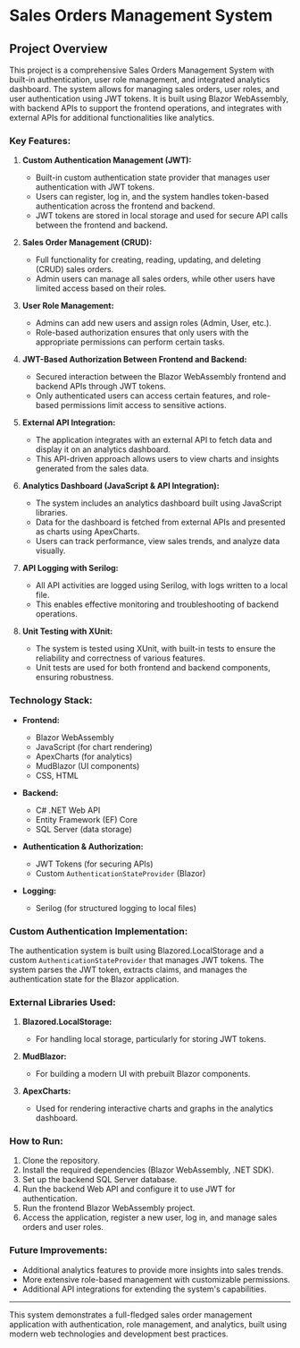 # Sales Orders Management System

## Project Overview

This project is a comprehensive Sales Orders Management System with built-in authentication, user role management, and integrated analytics dashboard. The system allows for managing sales orders, user roles, and user authentication using JWT tokens. It is built using Blazor WebAssembly, with backend APIs to support the frontend operations, and integrates with external APIs for additional functionalities like analytics.

### Key Features:

1. **Custom Authentication Management (JWT):**
   - Built-in custom authentication state provider that manages user authentication with JWT tokens.
   - Users can register, log in, and the system handles token-based authentication across the frontend and backend.
   - JWT tokens are stored in local storage and used for secure API calls between the frontend and backend.

2. **Sales Order Management (CRUD):**
   - Full functionality for creating, reading, updating, and deleting (CRUD) sales orders.
   - Admin users can manage all sales orders, while other users have limited access based on their roles.

3. **User Role Management:**
   - Admins can add new users and assign roles (Admin, User, etc.).
   - Role-based authorization ensures that only users with the appropriate permissions can perform certain tasks.

4. **JWT-Based Authorization Between Frontend and Backend:**
   - Secured interaction between the Blazor WebAssembly frontend and backend APIs through JWT tokens.
   - Only authenticated users can access certain features, and role-based permissions limit access to sensitive actions.

5. **External API Integration:**
   - The application integrates with an external API to fetch data and display it on an analytics dashboard.
   - This API-driven approach allows users to view charts and insights generated from the sales data.

6. **Analytics Dashboard (JavaScript & API Integration):**
   - The system includes an analytics dashboard built using JavaScript libraries.
   - Data for the dashboard is fetched from external APIs and presented as charts using ApexCharts.
   - Users can track performance, view sales trends, and analyze data visually.

7. **API Logging with Serilog:**
   - All API activities are logged using Serilog, with logs written to a local file.
   - This enables effective monitoring and troubleshooting of backend operations.

8. **Unit Testing with XUnit:**
   - The system is tested using XUnit, with built-in tests to ensure the reliability and correctness of various features.
   - Unit tests are used for both frontend and backend components, ensuring robustness.

### Technology Stack:

- **Frontend:**
  - Blazor WebAssembly
  - JavaScript (for chart rendering)
  - ApexCharts (for analytics)
  - MudBlazor (UI components)
  - CSS, HTML
  
- **Backend:**
  - C# .NET Web API
  - Entity Framework (EF) Core
  - SQL Server (data storage)
  
- **Authentication & Authorization:**
  - JWT Tokens (for securing APIs)
  - Custom `AuthenticationStateProvider` (Blazor)
  
- **Logging:**
  - Serilog (for structured logging to local files)

### Custom Authentication Implementation:

The authentication system is built using Blazored.LocalStorage and a custom `AuthenticationStateProvider` that manages JWT tokens. The system parses the JWT token, extracts claims, and manages the authentication state for the Blazor application.


### External Libraries Used:

1. **Blazored.LocalStorage:** 
   - For handling local storage, particularly for storing JWT tokens.
   
2. **MudBlazor:**
   - For building a modern UI with prebuilt Blazor components.
   
3. **ApexCharts:**
   - Used for rendering interactive charts and graphs in the analytics dashboard.

### How to Run:

1. Clone the repository.
2. Install the required dependencies (Blazor WebAssembly, .NET SDK).
3. Set up the backend SQL Server database.
4. Run the backend Web API and configure it to use JWT for authentication.
5. Run the frontend Blazor WebAssembly project.
6. Access the application, register a new user, log in, and manage sales orders and user roles.

### Future Improvements:

- Additional analytics features to provide more insights into sales trends.
- More extensive role-based management with customizable permissions.
- Additional API integrations for extending the system's capabilities.

---

This system demonstrates a full-fledged sales order management application with authentication, role management, and analytics, built using modern web technologies and development best practices.

